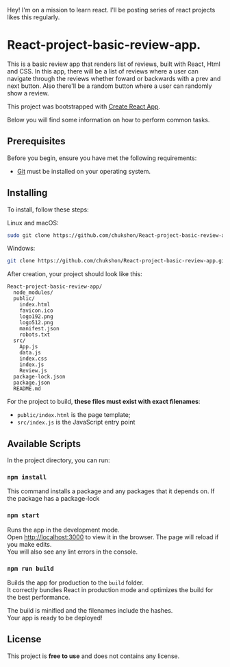 Hey! I'm on a mission to learn react. I'll be posting series of react projects likes this regularly.


# React-project-basic-review-app.
This is a basic review app that renders list of reviews, built with React, Html and CSS. In this app, there will be a list of reviews where a user can navigate through the reviews whether foward or backwards with a prev and next button. Also there'll be a random button where a user can randomly show a review. 

This project was bootstrapped with [Create React App](https://github.com/facebookincubator/create-react-app).

Below you will find some information on how to perform common tasks.<br>


## Prerequisites

Before you begin, ensure you have met the following requirements:

* [Git](https://git-scm.com/downloads "Download Git") must be installed on your operating system.

## Installing

To install, follow these steps:

Linux and macOS:

```bash
sudo git clone https://github.com/chukshon/React-project-basic-review-app.git
```

Windows:

```bash
git clone https://github.com/chukshon/React-project-basic-review-app.git
```


After creation, your project should look like this:

```
React-project-basic-review-app/
  node_modules/
  public/
    index.html
    favicon.ico
    logo192.png
    logo512.png
    manifest.json
    robots.txt
  src/
    App.js
    data.js
    index.css
    index.js
    Review.js
  package-lock.json
  package.json
  README.md
```

For the project to build, **these files must exist with exact filenames**:

* `public/index.html` is the page template;
* `src/index.js` is the JavaScript entry point


## Available Scripts

In the project directory, you can run:

### `npm install`
This command installs a package and any packages that it depends on. If the package has a package-lock

### `npm start`

Runs the app in the development mode.<br>
Open [http://localhost:3000](http://localhost:3000) to view it in the browser.
The page will reload if you make edits.<br>
You will also see any lint errors in the console.


### `npm run build`

Builds the app for production to the `build` folder.<br>
It correctly bundles React in production mode and optimizes the build for the best performance.

The build is minified and the filenames include the hashes.<br>
Your app is ready to be deployed!



## License

This project is **free to use** and does not contains any license.

